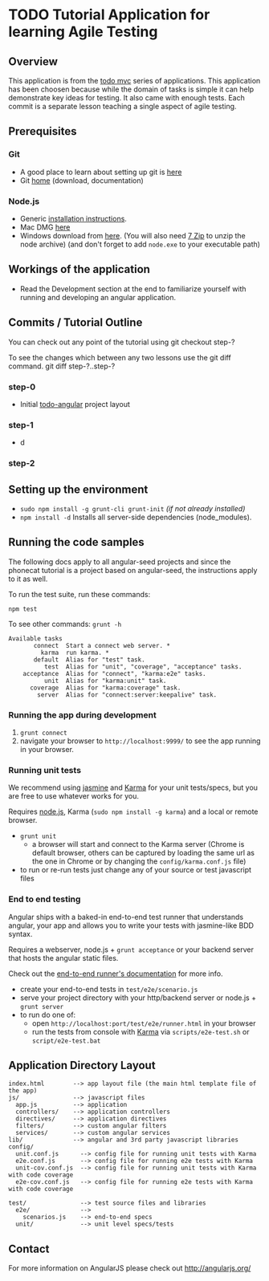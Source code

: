 # TODO Tutorial Application for learning Agile Testing

## Overview

This application is from the [todo mvc][todomvc] series of applications. This application has been choosen because while the domain of tasks is simple it can help demonstrate key ideas for testing. It also came with enough tests. Each commit is a separate lesson teaching a single aspect of agile testing.


## Prerequisites

### Git
- A good place to learn about setting up git is [here][git-github]
- Git [home][git-home] (download, documentation)

### Node.js
- Generic [installation instructions][node-generic].
- Mac DMG [here][node-mac]
- Windows download from [here][node-windows]. (You will also need [7 Zip] to unzip the node archive)
  (and don't forget to add `node.exe` to  your executable path)

## Workings of the application

- Read the Development section at the end to familiarize yourself with running and developing
  an angular application.

## Commits / Tutorial Outline

You can check out any point of the tutorial using
    git checkout step-?

To see the changes which between any two lessons use the git diff command.
    git diff step-?..step-?

### step-0

- Initial [todo-angular] project layout


### step-1

- d


### step-2

## Setting up the environment

- `sudo npm install -g grunt-cli grunt-init` *(if not already installed)*
- `npm install -d` Installs all server-side dependencies (node_modules).

## Running the code samples

The following docs apply to all angular-seed projects and since the phonecat tutorial is a project
based on angular-seed, the instructions apply to it as well.


To run the test suite, run these commands:

    npm test

To see other commands: `grunt -h`

````text
Available tasks
       connect  Start a connect web server. *
         karma  run karma. *
       default  Alias for "test" task.
          test  Alias for "unit", "coverage", "acceptance" tasks.
    acceptance  Alias for "connect", "karma:e2e" tasks.
          unit  Alias for "karma:unit" task.
      coverage  Alias for "karma:coverage" task.
        server  Alias for "connect:server:keepalive" task.
````


### Running the app during development

1. `grunt connect`
2. navigate your browser to `http://localhost:9999/` to see the app running in your
   browser.

### Running unit tests

We recommend using [jasmine](http://pivotal.github.com/jasmine/) and
[Karma](http://karma-runner.github.io) for your unit tests/specs, but you are free
to use whatever works for you.

Requires [node.js](http://nodejs.org/), Karma (`sudo npm install -g karma`) and a local
or remote browser.

* `grunt unit`
  * a browser will start and connect to the Karma server (Chrome is default browser, others can be captured by loading the same url as the one in Chrome or by changing the `config/karma.conf.js` file)
* to run or re-run tests just change any of your source or test javascript files


### End to end testing

Angular ships with a baked-in end-to-end test runner that understands angular, your app and allows
you to write your tests with jasmine-like BDD syntax.

Requires a webserver, node.js + `grunt acceptance` or your backend server that hosts the angular static files.

Check out the
[end-to-end runner's documentation](http://docs.angularjs.org/guide/dev_guide.e2e-testing) for more
info.

* create your end-to-end tests in `test/e2e/scenario.js`
* serve your project directory with your http/backend server or node.js + `grunt server`
* to run do one of:
  * open `http://localhost:port/test/e2e/runner.html` in your browser
  * run the tests from console with [Karma](http://karma-runner.github.io) via
    `scripts/e2e-test.sh` or `script/e2e-test.bat`


## Application Directory Layout

    index.html        --> app layout file (the main html template file of the app)
    js/               --> javascript files
      app.js          --> application
      controllers/    --> application controllers
      directives/     --> application directives
      filters/        --> custom angular filters
      services/       --> custom angular services
    lib/              --> angular and 3rd party javascript libraries
    config/
      unit.conf.js      --> config file for running unit tests with Karma
      e2e.conf.js       --> config file for running e2e tests with Karma
      unit-cov.conf.js  --> config file for running unit tests with Karma with code coverage
      e2e-cov.conf.js   --> config file for running e2e tests with Karma with code coverage

    test/               --> test source files and libraries
      e2e/              -->
        scenarios.js    --> end-to-end specs
      unit/             --> unit level specs/tests

## Contact

For more information on AngularJS please check out http://angularjs.org/

[todo-angular]: https://github.com/tastejs/todomvc/tree/gh-pages/architecture-examples/angularjs
[todomvc]: http://todomvc.com/
[7 Zip]: http://www.7-zip.org/
[git-home]: http://git-scm.com
[git-github]: http://help.github.com/set-up-git-redirect
[node-mac]: http://code.google.com/p/rudix/downloads/detail?name=node-0.4.0-0.dmg&can=2&q=
[node-windows]: http://node-js.prcn.co.cc/
[node-generic]: https://github.com/joyent/node/wiki/Installation
[java]: http://www.java.com